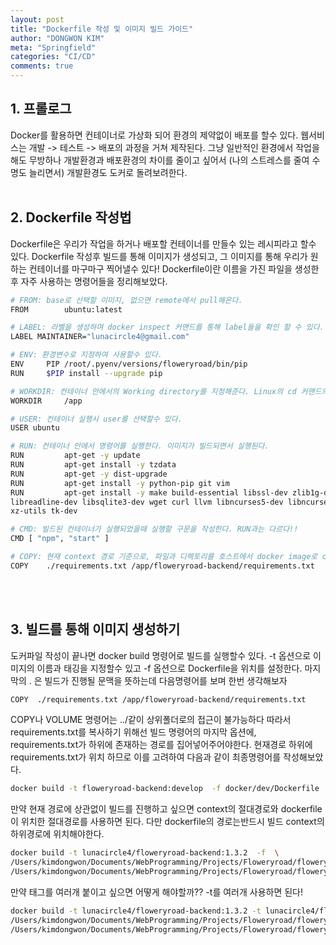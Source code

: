 ```yaml
---
layout: post
title: "Dockerfile 작성 및 이미지 빌드 가이드"
author: "DONGWON KIM"
meta: "Springfield"
categories: "CI/CD"
comments: true
---
```


## 1. 프롤로그
Docker를 활용하면 컨테이너로 가상화 되어 환경의 제약없이 배포를 할수 있다.
웹서비스는 개발 -> 테스트 -> 배포의 과정을 거쳐 제작된다.
그냥 일반적인 환경에서 작업을 해도 무방하나 개발환경과 배포환경의 차이를 줄이고 싶어서
(나의 스트레스를 줄여 수명도 늘리면서) 개발환경도 도커로 돌려보려한다.
<br><br>

## 2. Dockerfile 작성법
Dockerfile은 우리가 작업을 하거나 배포할 컨테이너를 만들수 있는 레시피라고 할수 있다.
Dockerfile 작성후 빌드를 통해 이미지가 생성되고, 그 이미지를 통해 우리가 원하는 컨테이너를 
마구마구 찍어낼수 있다!
Dockerfile이란 이름을 가진 파일을 생성한후 자주 사용하는 명령어들을 정리해보았다. 

```bash
# FROM: base로 선택할 이미지, 없으면 remote에서 pull해온다.
FROM        ubuntu:latest

# LABEL: 라벨을 생성하며 docker inspect 커맨드를 통해 label들을 확인 할 수 있다.
LABEL MAINTAINER="lunacircle4@gmail.com"

# ENV: 환경변수로 지정하여 사용할수 있다.
ENV     PIP /root/.pyenv/versions/floweryroad/bin/pip
RUN     $PIP install --upgrade pip

# WORKDIR: 컨테이너 안에서의 Working directory를 지정해준다. Linux의 cd 커맨드의 개념으로 생각하면 된다.
WORKDIR     /app

# USER: 컨테이너 실행시 user를 선택할수 있다.
USER ubuntu

# RUN: 컨테이너 안에서 명령어를 실행한다. 이미지가 빌드되면서 실행된다.
RUN         apt-get -y update
RUN         apt-get install -y tzdata
RUN         apt-get -y dist-upgrade
RUN         apt-get install -y python-pip git vim
RUN         apt-get install -y make build-essential libssl-dev zlib1g-dev libbz2-dev \
libreadline-dev libsqlite3-dev wget curl llvm libncurses5-dev libncursesw5-dev \
xz-utils tk-dev

# CMD: 빌드된 컨테이너가 실행되었을때 실행할 구문을 작성한다. RUN과는 다르다!!
CMD [ "npm", "start" ]

# COPY: 현재 context 경로 기준으로, 파일과 디렉토리를 호스트에서 docker image로 copy 한다
COPY    ./requirements.txt /app/floweryroad-backend/requirements.txt
```


<br><br>

## 3. 빌드를 통해 이미지 생성하기 
도커파일 작성이 끝나면 docker build 명령어로 빌드를 실행할수 있다.
-t 옵션으로 이미지의 이름과 태깅을 지정할수 있고 -f 옵션으로 Dockerfile을 위치를 설정한다.
마지막의 . 은 빌드가 진행될 문맥을 뜻하는데 다음명령어를 보며 한번 생각해보자
```bash
COPY  ./requirements.txt /app/floweryroad-backend/requirements.txt
```
COPY나 VOLUME 명령어는 ../같이 상위폴더로의 접근이 불가능하다 따라서 requirements.txt를 복사하기 위해선
빌드 명령어의 마지막 옵션에, requirements.txt가 하위에 존재하는 경로를 집어넣어주어야한다.
현재경로 하위에 requirements.txt가 위치 하므로 이를 고려하여 다음과 같이 최종명령어를 작성해보았다.
```bash
docker build -t floweryroad-backend:develop  -f docker/dev/Dockerfile .
```

만약 현재 경로에 상관없이 빌드를 진행하고 싶으면 context의 절대경로와 dockerfile이 위치한 절대경로를 사용하면 된다. 
다만 dockerfile의 경로는반드시 빌드 context의 하위경로에 위치해야한다.
```bash
docker build -t lunacircle4/floweryroad-backend:1.3.2  -f  \
/Users/kimdongwon/Documents/WebProgramming/Projects/Floweryroad/floweryroad-backend/web/docker/prod/Dockerfile \
/Users/kimdongwon/Documents/WebProgramming/Projects/Floweryroad/floweryroad-backend/web
```

만약 태그를 여러개 붙이고 싶으면 어떻게 해야할까?? -t를 여러개 사용하면 된다! 
```bash
docker build -t lunacircle4/floweryroad-backend:1.3.2 -t lunacircle4/floweryroad-backend:latest -f  \
/Users/kimdongwon/Documents/WebProgramming/Projects/Floweryroad/floweryroad-backend/web/docker/prod/Dockerfile \
/Users/kimdongwon/Documents/WebProgramming/Projects/Floweryroad/floweryroad-backend/web
```
<br><br>



